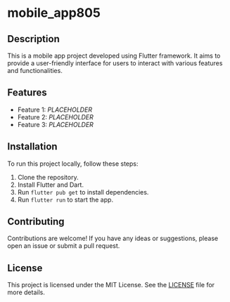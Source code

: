 # mobile_app805

## Description
This is a mobile app project developed using Flutter framework. It aims to provide a user-friendly interface for users to interact with various features and functionalities.

## Features
- Feature 1: $PLACEHOLDER$
- Feature 2: $PLACEHOLDER$
- Feature 3: $PLACEHOLDER$

## Installation
To run this project locally, follow these steps:
1. Clone the repository.
2. Install Flutter and Dart.
3. Run `flutter pub get` to install dependencies.
4. Run `flutter run` to start the app.

## Contributing
Contributions are welcome! If you have any ideas or suggestions, please open an issue or submit a pull request.

## License
This project is licensed under the MIT License. See the [LICENSE](LICENSE) file for more details.